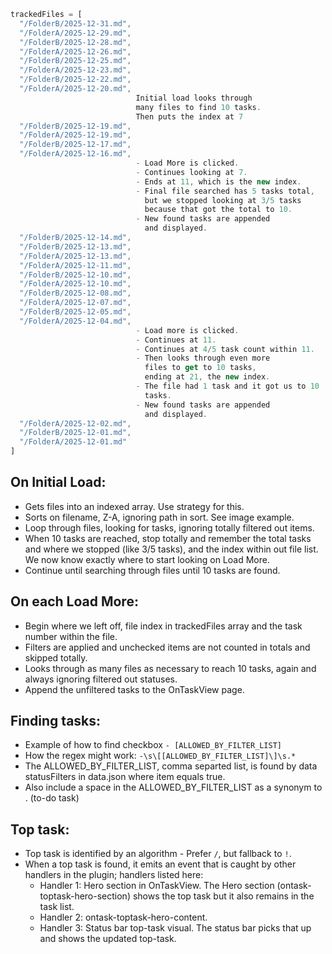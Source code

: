 
```js
trackedFiles = [
  "/FolderB/2025-12-31.md",
  "/FolderA/2025-12-29.md",
  "/FolderB/2025-12-28.md",
  "/FolderA/2025-12-26.md",
  "/FolderB/2025-12-25.md",
  "/FolderA/2025-12-23.md",
  "/FolderB/2025-12-22.md",
  "/FolderA/2025-12-20.md",
  							Initial load looks through
							many files to find 10 tasks. 
							Then puts the index at 7
  "/FolderB/2025-12-19.md",
  "/FolderA/2025-12-19.md",
  "/FolderB/2025-12-17.md",
  "/FolderA/2025-12-16.md",
							- Load More is clicked.
							- Continues looking at 7. 
							- Ends at 11, which is the new index.
							- Final file searched has 5 tasks total,
							  but we stopped looking at 3/5 tasks 
							  because that got the total to 10.
							- New found tasks are appended 
							  and displayed.
  "/FolderB/2025-12-14.md",
  "/FolderB/2025-12-13.md",
  "/FolderA/2025-12-13.md",
  "/FolderA/2025-12-11.md",
  "/FolderB/2025-12-10.md",
  "/FolderA/2025-12-10.md",
  "/FolderB/2025-12-08.md",
  "/FolderA/2025-12-07.md",
  "/FolderB/2025-12-05.md",
  "/FolderA/2025-12-04.md",
							- Load more is clicked.
							- Continues at 11.
							- Continues at 4/5 task count within 11.
							- Then looks through even more 
							  files to get to 10 tasks, 
							  ending at 21, the new index.
							- The file had 1 task and it got us to 10
							  tasks.
							- New found tasks are appended 
							  and displayed.
  "/FolderA/2025-12-02.md",
  "/FolderB/2025-12-01.md",
  "/FolderA/2025-12-01.md"
]
```

## On Initial Load:
- Gets files into an indexed array. Use strategy for this.
- Sorts on filename, Z-A, ignoring path in sort. See image example.
- Loop through files, looking for tasks, ignoring totally filtered out items. 
- When 10 tasks are reached, stop totally and remember the total tasks and where we stopped (like 3/5 tasks), and the index within out file list. We now know exactly where to start looking on Load More.
- Continue until searching through files until 10 tasks are found.

## On each Load More:
- Begin where we left off, file index in trackedFiles array and the task number within the file.
- Filters are applied and unchecked items are not counted in totals and skipped totally.
- Looks through as many files as necessary to reach 10 tasks, again and always ignoring filtered out statuses.
- Append the unfiltered tasks to the OnTaskView page.

## Finding tasks:
- Example of how to find checkbox `- [ALLOWED_BY_FILTER_LIST]` 
- How the regex might work: `-\s\[[ALLOWED_BY_FILTER_LIST]\]\s.*`
- The ALLOWED_BY_FILTER_LIST, comma separted list, is found by data statusFilters in data.json where item equals true.
- Also include a space in the ALLOWED_BY_FILTER_LIST as a synonym to . (to-do task)

## Top task:
- Top task is identified by an algorithm - Prefer `/`, but fallback to `!`.
- When a top task is found, it emits an event that is caught by other handlers in the plugin; handlers listed here:
  - Handler 1: Hero section in OnTaskView. The Hero section (ontask-toptask-hero-section) shows the top task but it also remains in the task list.
  - Handler 2: ontask-toptask-hero-content. 
  - Handler 3: Status bar top-task visual. The status bar picks that up and shows the updated top-task.
